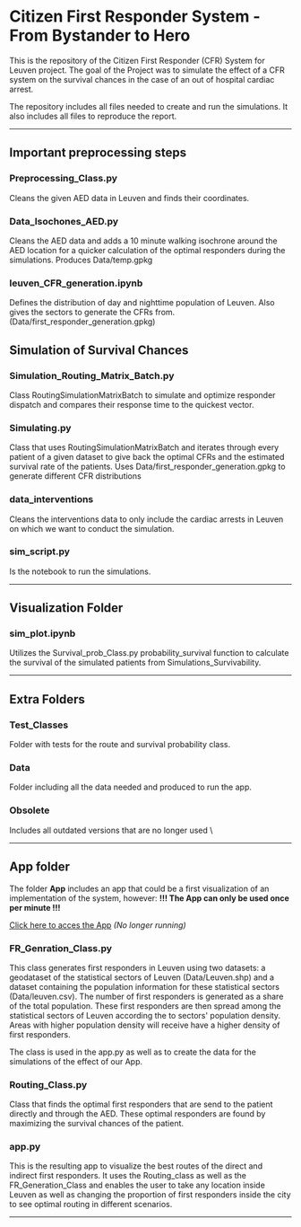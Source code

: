 # Citizen First Responder System - From Bystander to Hero
This is the repository of the Citizen First Responder (CFR) System for Leuven project. The goal of the Project was to simulate the effect of a CFR system on the survival chances in the case of an out of hospital cardiac arrest.

The repository includes all files needed to create and run the simulations. It also includes all files to reproduce the report.



----------------------------
## Important preprocessing steps
### Preprocessing_Class.py
Cleans the given AED data in Leuven and finds their coordinates.

### Data_Isochones_AED.py
Cleans the AED data and adds a 10 minute walking isochrone around the AED location for a quicker calculation of the optimal responders during the simulations.
Produces Data/temp.gpkg

### leuven_CFR_generation.ipynb
Defines the distribution of day and nighttime population of Leuven. Also gives the sectors to generate the CFRs from. (Data/first_responder_generation.gpkg)


## Simulation of Survival Chances

### Simulation_Routing_Matrix_Batch.py
Class RoutingSimulationMatrixBatch to simulate and optimize responder dispatch and compares their response time to the quickest vector. 

### Simulating.py
Class that uses RoutingSimulationMatrixBatch and iterates through every patient of a given dataset to give back the optimal CFRs and the estimated survival rate of the patients. 
Uses Data/first_responder_generation.gpkg to generate different CFR distributions

### data_interventions
Cleans the interventions data to only include the cardiac arrests in Leuven on which we want to conduct the simulation.

### sim_script.py
Is the notebook to run the simulations.

-----------

## Visualization Folder
### sim_plot.ipynb
Utilizes the Survival_prob_Class.py probability_survival function to calculate the survival of the simulated patients from Simulations_Survivability. 

------

## Extra Folders
### Test_Classes
Folder with tests for the route and survival probability class.

### Data
Folder including all the data needed and produced to run the app.

### Obsolete
Includes all outdated versions that are no longer used
\\


------
## App folder

The folder **App** includes an app that could be a first visualization of an implementation of the system, however:
**!!! The App can only be used once per minute !!!**

[Click here to acces the App](https://aed-route-optimization-mda-project.onrender.com/)
*(No longer running)*

### FR_Genration_Class.py
This class generates first responders in Leuven using two datasets: a geodataset of the statistical sectors of Leuven (Data/Leuven.shp) and a dataset containing the population information for these statistical sectors (Data/leuven.csv). The number of first responders is generated as a share of the total population. These first responders are then spread among the statistical sectors of Leuven according the to sectors' population density. Areas with higher population density will receive have a higher density of first responders.

The class is used in the app.py as well as to create the data for the simulations of the effect of our App.

### Routing_Class.py
Class that finds the optimal first responders that are send to the patient directly and through the AED. These optimal responders are found by maximizing the survival chances of the patient.

### app.py
This is the resulting app to visualize the best routes of the direct and indirect first responders. It uses the Routing_class as well as the FR_Generation_Class and enables the user to take any location inside Leuven as well as changing the proportion of first responders inside the city to see optimal routing in different scenarios.

------
